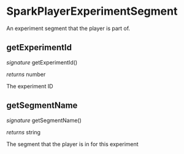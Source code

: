 # SparkPlayerExperimentSegment

An experiment segment that the player is part of.

## getExperimentId
_signature_ getExperimentId()</p>
_returns_ number</p>

The experiment ID
## getSegmentName
_signature_ getSegmentName()</p>
_returns_ string</p>

The segment that the player is in for this experiment
